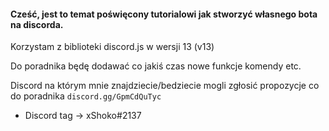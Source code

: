 #### Cześć, jest to temat poświęcony tutorialowi jak stworzyć własnego bota na discorda.

Korzystam z biblioteki discord.js w wersji 13 (v13)

Do poradnika będę dodawać co jakiś czas nowe funkcje komendy etc.

Discord na którym mnie znajdziecie/bedziecie mogli zgłosić propozycje co do poradnika `discord.gg/GpmCdQuTyc`
- Discord tag -> xShoko#2137

